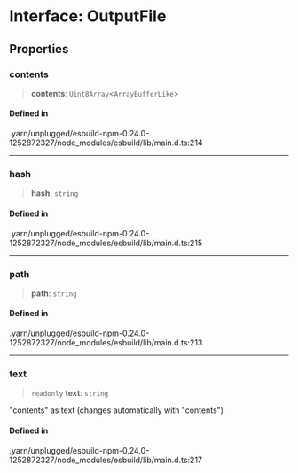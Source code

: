 # Interface: OutputFile

## Properties

### contents

> **contents**: `Uint8Array`\<`ArrayBufferLike`\>

#### Defined in

.yarn/unplugged/esbuild-npm-0.24.0-1252872327/node\_modules/esbuild/lib/main.d.ts:214

***

### hash

> **hash**: `string`

#### Defined in

.yarn/unplugged/esbuild-npm-0.24.0-1252872327/node\_modules/esbuild/lib/main.d.ts:215

***

### path

> **path**: `string`

#### Defined in

.yarn/unplugged/esbuild-npm-0.24.0-1252872327/node\_modules/esbuild/lib/main.d.ts:213

***

### text

> `readonly` **text**: `string`

"contents" as text (changes automatically with "contents")

#### Defined in

.yarn/unplugged/esbuild-npm-0.24.0-1252872327/node\_modules/esbuild/lib/main.d.ts:217
